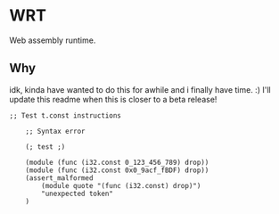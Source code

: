 # WRT

Web assembly runtime.

## Why

idk, kinda have wanted to do this for awhile and i finally have time. :) I'll
update this readme when this is closer to a beta release!

```wasm
;; Test t.const instructions

    ;; Syntax error

    (; test ;)
    
    (module (func (i32.const 0_123_456_789) drop))
    (module (func (i32.const 0x0_9acf_fBDF) drop))
    (assert_malformed
        (module quote "(func (i32.const) drop)")
        "unexpected token"
    )
```